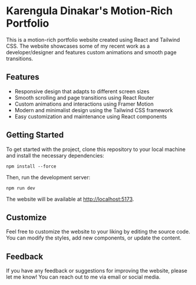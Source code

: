 # Karengula Dinakar's Motion-Rich Portfolio

This is a motion-rich portfolio website created using React and Tailwind CSS. The website showcases some of my recent work as a developer/designer and features custom animations and smooth page transitions.

## Features

- Responsive design that adapts to different screen sizes
- Smooth scrolling and page transitions using React Router
- Custom animations and interactions using Framer Motion
- Modern and minimalist design using the Tailwind CSS framework
- Easy customization and maintenance using React components

## Getting Started

To get started with the project, clone this repository to your local machine and install the necessary dependencies:
```
npm install --force
```

Then, run the development server:
```
npm run dev
```

The website will be available at [http://localhost:5173](http://localhost:5173).

## Customize

Feel free to customize the website to your liking by editing the source code. You can modify the styles, add new components, or update the content.

## Feedback

If you have any feedback or suggestions for improving the website, please let me know! You can reach out to me via email or social media.

